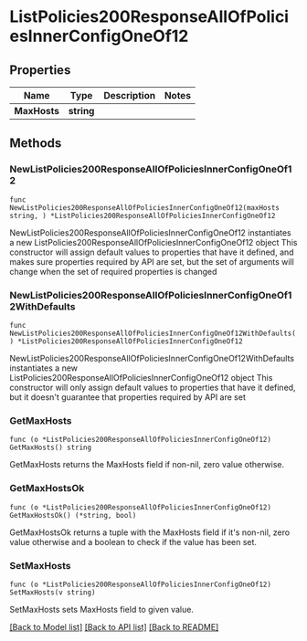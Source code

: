 # ListPolicies200ResponseAllOfPoliciesInnerConfigOneOf12

## Properties

Name | Type | Description | Notes
------------ | ------------- | ------------- | -------------
**MaxHosts** | **string** |  | 

## Methods

### NewListPolicies200ResponseAllOfPoliciesInnerConfigOneOf12

`func NewListPolicies200ResponseAllOfPoliciesInnerConfigOneOf12(maxHosts string, ) *ListPolicies200ResponseAllOfPoliciesInnerConfigOneOf12`

NewListPolicies200ResponseAllOfPoliciesInnerConfigOneOf12 instantiates a new ListPolicies200ResponseAllOfPoliciesInnerConfigOneOf12 object
This constructor will assign default values to properties that have it defined,
and makes sure properties required by API are set, but the set of arguments
will change when the set of required properties is changed

### NewListPolicies200ResponseAllOfPoliciesInnerConfigOneOf12WithDefaults

`func NewListPolicies200ResponseAllOfPoliciesInnerConfigOneOf12WithDefaults() *ListPolicies200ResponseAllOfPoliciesInnerConfigOneOf12`

NewListPolicies200ResponseAllOfPoliciesInnerConfigOneOf12WithDefaults instantiates a new ListPolicies200ResponseAllOfPoliciesInnerConfigOneOf12 object
This constructor will only assign default values to properties that have it defined,
but it doesn't guarantee that properties required by API are set

### GetMaxHosts

`func (o *ListPolicies200ResponseAllOfPoliciesInnerConfigOneOf12) GetMaxHosts() string`

GetMaxHosts returns the MaxHosts field if non-nil, zero value otherwise.

### GetMaxHostsOk

`func (o *ListPolicies200ResponseAllOfPoliciesInnerConfigOneOf12) GetMaxHostsOk() (*string, bool)`

GetMaxHostsOk returns a tuple with the MaxHosts field if it's non-nil, zero value otherwise
and a boolean to check if the value has been set.

### SetMaxHosts

`func (o *ListPolicies200ResponseAllOfPoliciesInnerConfigOneOf12) SetMaxHosts(v string)`

SetMaxHosts sets MaxHosts field to given value.



[[Back to Model list]](../README.md#documentation-for-models) [[Back to API list]](../README.md#documentation-for-api-endpoints) [[Back to README]](../README.md)



